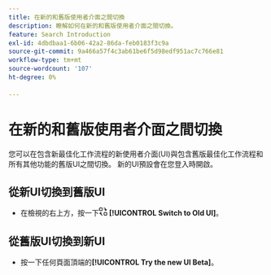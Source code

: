 ```yaml
---
title: 在新的和舊版使用者介面之間切換
description: 瞭解如何在新的和舊版使用者介面之間切換。
feature: Search Introduction
exl-id: 4dbdbaa1-6b06-42a2-86da-feb0183f3c9a
source-git-commit: 9a466a57f4c3ab61be6f5d98edf951ac7c766e81
workflow-type: tm+mt
source-wordcount: '107'
ht-degree: 0%

---
```


# 在新的和舊版使用者介面之間切換

您可以在包含<!-- default optimization workflow -->新最佳化工作流程的新使用者介面(UI)與包含舊版最佳化工作流程和所有其他功能的舊版UI之間切換。 新的UI預設會在您登入時開啟。

## 從新UI切換到舊版UI

* 在檢視的右上方，按一下![切換到舊的UI](/help/search-social-commerce/assets/switch-to-old-ui.png "切換到舊的UI") **[!UICONTROL Switch to Old UI]**。

## 從舊版UI切換到新UI

* 按一下任何頁面頂端的&#x200B;**[!UICONTROL Try the new UI Beta]**。

<!-- CHANGING ICON/location/wording WITH GA :

* In the upper right of any page, click **[!UICONTROL Switch to New UI]**.

 -->

<!--
>[!MORELIKETHIS]
>
>* [How the user interface is organized](user-interface.md)
-->

